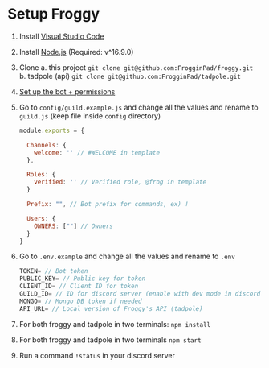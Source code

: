 # Setup Froggy

1. Install [Visual Studio Code](https://code.visualstudio.com/Download)
2. Install [Node.js](https://nodejs.org/en/download/) (Required: v^16.9.0)
3. Clone
  a. this project `git clone git@github.com:FrogginPad/froggy.git`
  b. tadpole (api) `git clone git@github.com:FrogginPad/tadpole.git`
4. [Set up the bot + permissions](https://github.com/FrogginPad/froggy/tree/main/docs/createBot.md)
5. Go to `config/guild.example.js` and change all the values and rename to `guild.js` (keep file inside `config` directory)

    ```js
    module.exports = {

      Channels: {
        welcome: '' // #WELCOME in template
      },

      Roles: {
        verified: '' // Verified role, @frog in template
      }

      Prefix: "", // Bot prefix for commands, ex) !

      Users: {
        OWNERS: [""] // Owners
      }
    }
    ```

6. Go to `.env.example` and change all the values and rename to `.env`

    ```js
    TOKEN= // Bot token
    PUBLIC_KEY= // Public key for token
    CLIENT_ID= // Client ID for token
    GUILD_ID= // ID for discord server (enable with dev mode in discord, right click server name -> copy token)
    MONGO= // Mongo DB token if needed
    API_URL= // Local version of Froggy's API (tadpole)
    ```

7. For both froggy and tadpole in two terminals: `npm install`
8. For both froggy and tadpole in two terminals `npm start`
9. Run a command `!status` in your discord server
